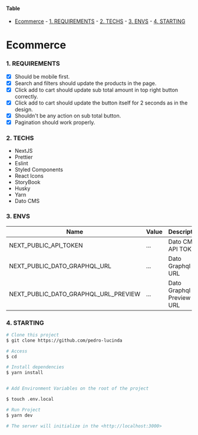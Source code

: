 #### Table

- [Ecommerce](#ecommerce) - [1. REQUIREMENTS](#1-requirements) - [2. TECHS](#2-techs) - [3. ENVS](#3-envs) - [4. STARTING](#4-starting)

# Ecommerce

### 1. REQUIREMENTS

- [x] Should be mobile first.
- [x] Search and filters should update the products in the page.
- [x] Click add to cart should update sub total amount in top right button correctly.
- [x] Click add to cart should update the button itself for 2 seconds as in the design.
- [x] Shouldn't be any action on sub total button.
- [x] Pagination should work properly.

### 2. TECHS

- NextJS
- Prettier
- Eslint
- Styled Components
- React Icons
- StoryBook
- Husky
- Yarn
- Dato CMS

### 3. ENVS

| Name                                 | Value | Description              |
| ------------------------------------ | ----- | ------------------------ |
| NEXT_PUBLIC_API_TOKEN                | ...   | Dato CMS API TOKEN       |
| NEXT_PUBLIC_DATO_GRAPHQL_URL         | ...   | Dato Graphql URL         |
| NEXT_PUBLIC_DATO_GRAPHQL_URL_PREVIEW | ...   | Dato Graphql Preview URL |

### 4. STARTING

```bash
# Clone this project
$ git clone https://github.com/pedro-lucinda

# Access
$ cd

# Install dependencies
$ yarn install


# Add Environment Variables on the root of the project

$ touch .env.local

# Run Project
$ yarn dev

# The server will initialize in the <http://localhost:3000>
```
